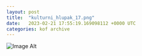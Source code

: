```yaml
---
layout:	post
title:	"kulturni_hlupak_17.png"
date:	2023-02-21 17:55:19.169098112 +0000 UTC
categories:	kof archive
---
```


![Image Alt](https://k0f.github.io/assets/kulturni_hlupak_17.png)